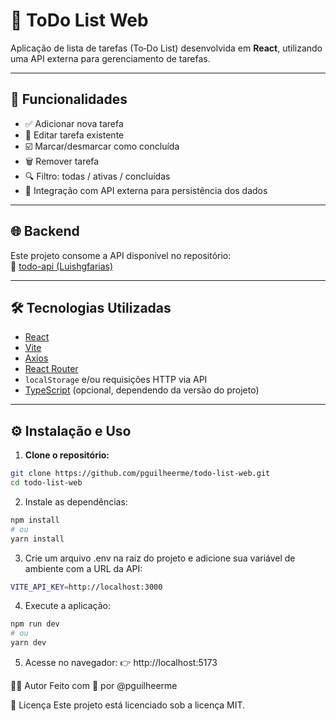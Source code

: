 # 📝 ToDo List Web

Aplicação de lista de tarefas (To‑Do List) desenvolvida em **React**, utilizando uma API externa para gerenciamento de tarefas.

---

## 🚀 Funcionalidades

- ✅ Adicionar nova tarefa
- 📝 Editar tarefa existente
- ☑️ Marcar/desmarcar como concluída
- 🗑️ Remover tarefa
- 🔍 Filtro: todas / ativas / concluídas
- 🔐 Integração com API externa para persistência dos dados

---

## 🌐 Backend

Este projeto consome a API disponível no repositório:  
🔗 [todo-api (Luishgfarias)](https://github.com/Luishgfarias/todo-api/tree/main)

---

## 🛠 Tecnologias Utilizadas

- [React](https://reactjs.org/)
- [Vite](https://vitejs.dev/)
- [Axios](https://axios-http.com/)
- [React Router](https://reactrouter.com/)
- `localStorage` e/ou requisições HTTP via API
- [TypeScript](https://www.typescriptlang.org/) (opcional, dependendo da versão do projeto)

---

## ⚙️ Instalação e Uso

1. **Clone o repositório:**

```bash
git clone https://github.com/pguilheerme/todo-list-web.git
cd todo-list-web
```

2. Instale as dependências:

```bash
npm install
# ou
yarn install
```

3. Crie um arquivo .env na raiz do projeto e adicione sua variável de ambiente com a URL da API:

```bash
VITE_API_KEY=http://localhost:3000
```

4. Execute a aplicação:

```bash
npm run dev
# ou
yarn dev
```

5. Acesse no navegador:
   👉 http://localhost:5173

👨‍💻 Autor
Feito com 💙 por @pguilheerme

📄 Licença
Este projeto está licenciado sob a licença MIT.
